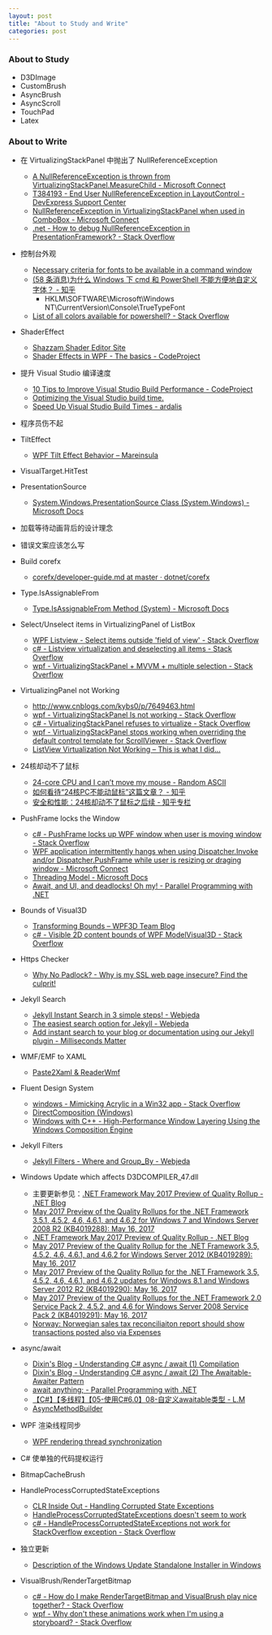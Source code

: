 ```yaml
---
layout: post
title: "About to Study and Write"
categories: post
---
```


### About to Study

- D3DImage
- CustomBrush
- AsyncBrush
- AsyncScroll
- TouchPad
- Latex

### About to Write

- 在 VirtualizingStackPanel 中抛出了 NullReferenceException
  - [A NullReferenceException is thrown from VirtualizingStackPanel.MeasureChild - Microsoft Connect](https://connect.microsoft.com/VisualStudio/feedback/details/741583/a-nullreferenceexception-is-thrown-from-virtualizingstackpanel-measurechild)
  - [T384193 - End User NullReferenceException in LayoutControl - DevExpress Support Center](https://www.devexpress.com/Support/Center/Question/Details/T384193/end-user-nullreferenceexception-in-layoutcontrol)
  - [NullReferenceException in VirtualizingStackPanel when used in ComboBox - Microsoft Connect](https://connect.microsoft.com/VisualStudio/feedback/details/772518/nullreferenceexception-in-virtualizingstackpanel-when-used-in-combobox)
  - [.net - How to debug NullReferenceException in PresentationFramework? - Stack Overflow](https://stackoverflow.com/questions/8979060/how-to-debug-nullreferenceexception-in-presentationframework)

- 控制台外观
  - [Necessary criteria for fonts to be available in a command window](https://support.microsoft.com/zh-cn/help/247815/necessary-criteria-for-fonts-to-be-available-in-a-command-window)
  - [(58 条消息)为什么 Windows 下 cmd 和 PowerShell 不能方便地自定义字体？ - 知乎](https://www.zhihu.com/question/36344262)
    - HKLM\SOFTWARE\Microsoft\Windows NT\CurrentVersion\Console\TrueTypeFont
  - [List of all colors available for powershell? - Stack Overflow](https://stackoverflow.com/questions/20541456/list-of-all-colors-available-for-powershell)

- ShaderEffect
  - [Shazzam Shader Editor Site](http://www.shazzam-tool.com/)
  - [Shader Effects in WPF - The basics - CodeProject](https://www.codeproject.com/Articles/994276/Shader-Effects-in-WPF-The-basics)

- 提升 Visual Studio 编译速度
  - [10 Tips to Improve Visual Studio Build Performance - CodeProject](https://www.codeproject.com/Tips/1042975/Tips-to-Improve-Visual-Studio-Build-Performance)
  - [Optimizing the Visual Studio build time.](https://www.sitefinity.com/blogs/momchil-mitev%27s-blog/2014/05/16/how-to-speed-up-the-build-of-your-solution-in-visual-studio)
  - [Speed Up Visual Studio Build Times - ardalis](https://ardalis.com/speed-up-visual-studio-build-times)

- 程序员伤不起

- TiltEffect
  - [WPF Tilt Effect Behavior – Mareinsula](https://mareinsula.wordpress.com/2011/08/04/wpf-tilt-effect-behavior/)

- VisualTarget.HitTest

- PresentationSource
  - [System.Windows.PresentationSource Class (System.Windows) - Microsoft Docs](https://docs.microsoft.com/en-us/dotnet/api/system.windows.presentationsource?view=netframework-4.7)

- 加载等待动画背后的设计理念

- 错误文案应该怎么写

- Build corefx
  - [corefx/developer-guide.md at master · dotnet/corefx](https://github.com/dotnet/corefx/blob/master/Documentation/project-docs/developer-guide.md)

- Type.IsAssignableFrom
  - [Type.IsAssignableFrom Method (System) - Microsoft Docs](https://docs.microsoft.com/zh-cn/dotnet/api/system.type.isassignablefrom?view=netframework-4.7.1)

- Select/Unselect items in VirtualizingPanel of ListBox
  - [WPF Listview - Select items outside 'field of view' - Stack Overflow](https://stackoverflow.com/questions/2809557/wpf-listview-select-items-outside-field-of-view)
  - [c# - Listview virtualization and deselecting all items - Stack Overflow](https://stackoverflow.com/questions/7429931/listview-virtualization-and-deselecting-all-items)
  - [wpf - VirtualizingStackPanel + MVVM + multiple selection - Stack Overflow](https://stackoverflow.com/questions/1273659/virtualizingstackpanel-mvvm-multiple-selection/1723224#1723224)

- VirtualizingPanel not Working
  - http://www.cnblogs.com/kybs0/p/7649463.html
  - [wpf - VirtualizingStackPanel Is not working - Stack Overflow](https://stackoverflow.com/questions/3710993/virtualizingstackpanel-is-not-working)
  - [c# - VirtualizingStackPanel refuses to virtualize - Stack Overflow](https://stackoverflow.com/questions/22405471/virtualizingstackpanel-refuses-to-virtualize)
  - [wpf - VirtualizingStackPanel stops working when overriding the default control template for ScrollViewer - Stack Overflow](https://stackoverflow.com/questions/4219768/virtualizingstackpanel-stops-working-when-overriding-the-default-control-templat)
  - [ListView Virtualization Not Working – This is what I did…](https://kupsidoo.wordpress.com/2013/08/25/listview-virtualization-not-working/)

- 24核却动不了鼠标
  - [24-core CPU and I can’t move my mouse - Random ASCII](https://randomascii.wordpress.com/2017/07/09/24-core-cpu-and-i-cant-move-my-mouse/)
  - [如何看待“24核PC不能动鼠标”这篇文章？ - 知乎](https://www.zhihu.com/question/62543187)
  - [安全和性能：24核却动不了鼠标之后续 - 知乎专栏](https://zhuanlan.zhihu.com/p/28740547)

- PushFrame locks the Window
  - [c# - PushFrame locks up WPF window when user is moving window - Stack Overflow](https://stackoverflow.com/questions/19411613/pushframe-locks-up-wpf-window-when-user-is-moving-window)
  - [WPF application intermittently hangs when using Dispatcher.Invoke and/or Dispatcher.PushFrame while user is resizing or draging window - Microsoft Connect](https://connect.microsoft.com/VisualStudio/feedback/details/807292/wpf-application-intermittently-hangs-when-using-dispatcher-invoke-and-or-dispatcher-pushframe-while-user-is-resizing-or-draging-window)
  - [Threading Model - Microsoft Docs](https://docs.microsoft.com/en-us/dotnet/framework/wpf/advanced/threading-model)
  - [Await, and UI, and deadlocks! Oh my! - Parallel Programming with .NET](https://blogs.msdn.microsoft.com/pfxteam/2011/01/13/await-and-ui-and-deadlocks-oh-my/)

- Bounds of Visual3D
  - [Transforming Bounds – WPF3D Team Blog](https://blogs.msdn.microsoft.com/wpf3d/2009/05/13/transforming-bounds/)
  - [c# - Visible 2D content bounds of WPF ModelVisual3D - Stack Overflow](https://stackoverflow.com/questions/46740152/visible-2d-content-bounds-of-wpf-modelvisual3d)

- Https Checker
  - [Why No Padlock? - Why is my SSL web page insecure? Find the culprit!](https://www.whynopadlock.com/)

- Jekyll Search
  - [Jekyll Instant Search in 3 simple steps! - Webjeda](https://blog.webjeda.com/instant-jekyll-search/)
  - [The easiest search option for Jekyll - Webjeda](https://blog.webjeda.com/jekyll-search/)
  - [Add instant search to your blog or documentation using our Jekyll plugin - Milliseconds Matter](https://blog.algolia.com/instant-search-blog-documentation-jekyll-plugin/)

- WMF/EMF to XAML
  - [Paste2Xaml & ReaderWmf](https://www.ab4d.com/paste2xaml.aspx)

- Fluent Design System
  - [windows - Mimicking Acrylic in a Win32 app - Stack Overflow](https://stackoverflow.com/questions/44000217/mimicking-acrylic-in-a-win32-app)
  - [DirectComposition (Windows)](https://msdn.microsoft.com/en-us/library/windows/desktop/hh437371%28v=vs.85%29.aspx?f=255&MSPPError=-2147217396)
  - [Windows with C++ - High-Performance Window Layering Using the Windows Composition Engine](https://msdn.microsoft.com/magazine/dn745861.aspx)

- Jekyll Filters
  - [Jekyll Filters - Where and Group_By - Webjeda](https://blog.webjeda.com/jekyll-filters/)

- Windows Update which affects D3DCOMPILER_47.dll
  - 主要更新参见：[.NET Framework May 2017 Preview of Quality Rollup - .NET Blog](https://blogs.msdn.microsoft.com/dotnet/2017/05/17/net-framework-may-2017-preview-of-quality-rollup/ )
  - [May 2017 Preview of the Quality Rollups for the .NET Framework 3.5.1, 4.5.2, 4.6, 4.6.1, and 4.6.2 for Windows 7 and Windows Server 2008 R2 (KB4019288): May 16, 2017](https://support.microsoft.com/en-us/help/4019288/may-2017-preview-of-the-quality-rollups-for-the-net-framework-3-5-1-4 )
  - [.NET Framework May 2017 Preview of Quality Rollup - .NET Blog](https://blogs.msdn.microsoft.com/dotnet/2017/05/17/net-framework-may-2017-preview-of-quality-rollup/ )
  - [May 2017 Preview of the Quality Rollup for the .NET Framework 3.5, 4.5.2, 4.6, 4.6.1, and 4.6.2 for Windows Server 2012 (KB4019289): May 16, 2017](https://support.microsoft.com/en-us/help/4019289/may-2017-preview-of-the-quality-rollup-for-the-net-framework-3-5-4-5-2 )
  - [May 2017 Preview of the Quality Rollup for the .NET Framework 3.5, 4.5.2, 4.6, 4.6.1, and 4.6.2 updates for Windows 8.1 and Windows Server 2012 R2 (KB4019290): May 16, 2017](https://support.microsoft.com/en-us/help/4019290/may-2017-preview-of-the-quality-rollup-for-the-net-framework-3-5-4-5-2 )
  - [May 2017 Preview of the Quality Rollups for the .NET Framework 2.0 Service Pack 2, 4.5.2, and 4.6 for Windows Server 2008 Service Pack 2 (KB4019291): May 16, 2017](https://support.microsoft.com/en-us/help/4019291/may-2017-preview-of-the-quality-rollups-for-the-net-framework-2-0-serv )
  - [Norway: Norwegian sales tax reconciliaiton report should show transactions posted also via Expenses](https://support.microsoft.com/en-us/help/4019543 )

- async/await
  - [Dixin's Blog - Understanding C# async / await (1) Compilation](https://weblogs.asp.net/dixin/understanding-c-sharp-async-await-1-compilation)
  - [Dixin's Blog - Understanding C# async / await (2) The Awaitable-Awaiter Pattern](https://weblogs.asp.net/dixin/understanding-c-sharp-async-await-2-awaitable-awaiter-pattern)
  - [await anything; - Parallel Programming with .NET](https://blogs.msdn.microsoft.com/pfxteam/2011/01/13/await-anything/)
  - [【C#】【多线程】【05-使用C#6.0】08-自定义awaitable类型 - L.M](http://liujiajia.me/blog/details/csharp-multi-threading-05-csharp6-08-customize-awaitable)
  - [AsyncMethodBuilder](https://referencesource.microsoft.com/#mscorlib/system/runtime/compilerservices/AsyncMethodBuilder.cs)

- WPF 渲染线程同步
  - [WPF rendering thread synchronization](http://graemehill.ca/wpf-rendering-thread-synchronization/)

- C# 使单独的代码提权运行

- BitmapCacheBrush

- HandleProcessCorruptedStateExceptions
  - [CLR Inside Out - Handling Corrupted State Exceptions](https://msdn.microsoft.com/en-us/magazine/dd419661.aspx)
  - [HandleProcessCorruptedStateExceptions doesn't seem to work](https://social.msdn.microsoft.com/Forums/vstudio/en-US/18fb14cb-33be-4af7-9bf1-dc651cdf1239/handleprocesscorruptedstateexceptions-doesnt-seem-to-work?forum=clr)
  - [c# - HandleProcessCorruptedStateExceptions not work for StackOverflow exception - Stack Overflow](https://stackoverflow.com/questions/28307214/handleprocesscorruptedstateexceptions-not-work-for-stackoverflow-exception)

- 独立更新
  - [Description of the Windows Update Standalone Installer in Windows](https://support.microsoft.com/en-us/help/934307/description-of-the-windows-update-standalone-installer-in-windows)

- VisualBrush/RenderTargetBitmap
  - [c# - How do I make RenderTargetBitmap and VisualBrush play nice together? - Stack Overflow](https://stackoverflow.com/questions/12433638/how-do-i-make-rendertargetbitmap-and-visualbrush-play-nice-together)
  - [wpf - Why don't these animations work when I'm using a storyboard? - Stack Overflow](https://stackoverflow.com/questions/2338714/why-dont-these-animations-work-when-im-using-a-storyboard)
